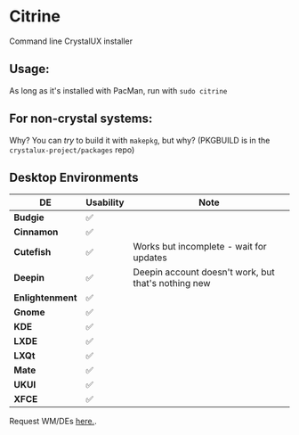 # Citrine
Command line CrystalUX installer

## Usage:
As long as it's installed with PacMan, run with `sudo citrine`

## For non-crystal systems:
Why? You can *try* to build it with `makepkg`, but why?
(PKGBUILD is in the `crystalux-project/packages` repo)

## Desktop Environments
| **DE** | **Usability** | **Note** |
| --- | --- | --- |
| **Budgie** | ✅
| **Cinnamon** | ✅
| **Cutefish** | ✅ | Works but incomplete - wait for updates | 
| **Deepin** | ✅ | Deepin account doesn't work, but that's nothing new | 
| **Enlightenment** | ✅ | 
| **Gnome** | ✅
| **KDE** | ✅
| **LXDE** | ✅
| **LXQt** | ✅
| **Mate** | ✅
| **UKUI** | ✅ | 
| **XFCE** | ✅

Request WM/DEs [here.](https://github.com/crystalux-project/citrine/issues/1).
